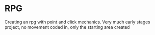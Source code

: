 # RPG
Creating an rpg with point and click mechanics. Very much early stages project, no movement coded in, only the starting area created
